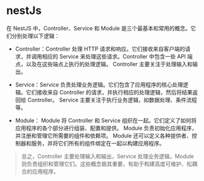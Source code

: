# nestJs

在 NestJS 中，Controller、Service 和 Module 是三个最基本和常用的概念。它们分别处理以下逻辑：

+ Controller：Controller 处理 HTTP 请求和响应。它们接收来自客户端的请求，并调用相应的 Service 来处理这些请求。Controller 中包含一些 API 端点，以及在这些端点上执行的处理逻辑。 Controller 主要关注于处理输入和输出。

+ Service：Service 负责处理业务逻辑。它们包含了应用程序的核心处理逻辑。它们接收来自 Controller 的请求，并执行相应的处理逻辑，然后将结果返回给 Controller。 Service 主要关注于执行业务逻辑，如数据处理、条件流程等。

+ Module： Module 将 Controller 和 Service 组织在一起。它们定义了如何将应用程序的各个部分进行组装、配置和提供。 Module 负责初始化应用程序，并注册和管理它所需要的组件和依赖项。 Module 还可以定义各种提供者、控制器和服务，并将它们所有的组件绑定在一起以构建应用程序。

> 总之，Controller 主要处理输入和输出，Service 处理业务逻辑，Module 则负责组织和管理它们。这些概念极其重要，有助于构建高度可维护、松耦合的应用程序。
